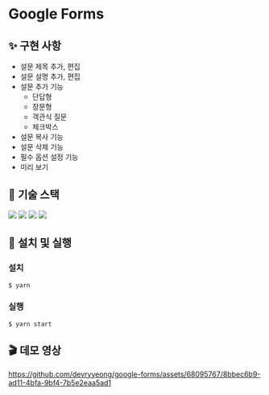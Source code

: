 # Google Forms

## ✨ 구현 사항
- 설문 제목 추가, 편집
- 설문 설명 추가, 편집
- 설문 추가 기능
    - 단답형
    - 장문형
    - 객관식 질문
    - 체크박스
- 설문 복사 기능
- 설문 삭제 기능
- 필수 옵션 설정 기능
- 미리 보기

## 🔨 기술 스택
<img src="https://img.shields.io/badge/React Native-61DAFB?style=for-the-badge&logo=React&logoColor=white">
<img src="https://img.shields.io/badge/Expo-4A4F52?style=for-the-badge&logo=Expo&logoColor=white">
<img src="https://img.shields.io/badge/RTK-764ABC?style=for-the-badge&logo=Redux&logoColor=white">
<img src="https://img.shields.io/badge/Redux persist-764ABC?style=for-the-badge&logo=Redux&logoColor=white">


<br>

## 🔧 설치 및 실행


### 설치

```
$ yarn
```

### 실행

```
$ yarn start
```

## 🎬 데모 영상
https://github.com/devryyeong/google-forms/assets/68095767/8bbec6b9-ad11-4bfa-9bf4-7b5e2eaa5ad1


